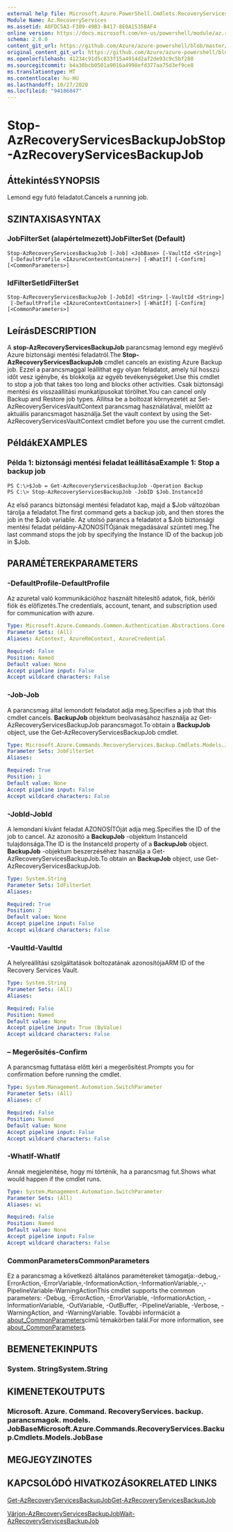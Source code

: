```yaml
---
external help file: Microsoft.Azure.PowerShell.Cmdlets.RecoveryServices.Backup.dll-Help.xml
Module Name: Az.RecoveryServices
ms.assetid: A8FDC5A3-F309-49B3-B417-8E0A1535BAF4
online version: https://docs.microsoft.com/en-us/powershell/module/az.recoveryservices/stop-azrecoveryservicesbackupjob
schema: 2.0.0
content_git_url: https://github.com/Azure/azure-powershell/blob/master/src/RecoveryServices/RecoveryServices/help/Stop-AzRecoveryServicesBackupJob.md
original_content_git_url: https://github.com/Azure/azure-powershell/blob/master/src/RecoveryServices/RecoveryServices/help/Stop-AzRecoveryServicesBackupJob.md
ms.openlocfilehash: 41234c91d5c833f15a4914d2af2de93c9c5bf288
ms.sourcegitcommit: b4a38bcb0501a9016a4998efd377aa75d3ef9ce8
ms.translationtype: MT
ms.contentlocale: hu-HU
ms.lasthandoff: 10/27/2020
ms.locfileid: "94186847"
---
```

# <span data-ttu-id="99c07-101">Stop-AzRecoveryServicesBackupJob</span><span class="sxs-lookup"><span data-stu-id="99c07-101">Stop-AzRecoveryServicesBackupJob</span></span>

## <span data-ttu-id="99c07-102">Áttekintés</span><span class="sxs-lookup"><span data-stu-id="99c07-102">SYNOPSIS</span></span>
<span data-ttu-id="99c07-103">Lemond egy futó feladatot.</span><span class="sxs-lookup"><span data-stu-id="99c07-103">Cancels a running job.</span></span>

## <span data-ttu-id="99c07-104">SZINTAXISA</span><span class="sxs-lookup"><span data-stu-id="99c07-104">SYNTAX</span></span>

### <span data-ttu-id="99c07-105">JobFilterSet (alapértelmezett)</span><span class="sxs-lookup"><span data-stu-id="99c07-105">JobFilterSet (Default)</span></span>
```
Stop-AzRecoveryServicesBackupJob [-Job] <JobBase> [-VaultId <String>]
 [-DefaultProfile <IAzureContextContainer>] [-WhatIf] [-Confirm] [<CommonParameters>]
```

### <span data-ttu-id="99c07-106">IdFilterSet</span><span class="sxs-lookup"><span data-stu-id="99c07-106">IdFilterSet</span></span>
```
Stop-AzRecoveryServicesBackupJob [-JobId] <String> [-VaultId <String>]
 [-DefaultProfile <IAzureContextContainer>] [-WhatIf] [-Confirm] [<CommonParameters>]
```

## <span data-ttu-id="99c07-107">Leírás</span><span class="sxs-lookup"><span data-stu-id="99c07-107">DESCRIPTION</span></span>
<span data-ttu-id="99c07-108">A **stop-AzRecoveryServicesBackupJob** parancsmag lemond egy meglévő Azure biztonsági mentési feladatról.</span><span class="sxs-lookup"><span data-stu-id="99c07-108">The **Stop-AzRecoveryServicesBackupJob** cmdlet cancels an existing Azure Backup job.</span></span>
<span data-ttu-id="99c07-109">Ezzel a parancsmaggal leállíthat egy olyan feladatot, amely túl hosszú időt vesz igénybe, és blokkolja az egyéb tevékenységeket.</span><span class="sxs-lookup"><span data-stu-id="99c07-109">Use this cmdlet to stop a job that takes too long and blocks other activities.</span></span>
<span data-ttu-id="99c07-110">Csak biztonsági mentési és visszaállítási munkatípusokat törölhet.</span><span class="sxs-lookup"><span data-stu-id="99c07-110">You can cancel only Backup and Restore job types.</span></span>
<span data-ttu-id="99c07-111">Állítsa be a boltozat környezetét az Set-AzRecoveryServicesVaultContext parancsmag használatával, mielőtt az aktuális parancsmagot használja.</span><span class="sxs-lookup"><span data-stu-id="99c07-111">Set the vault context by using the Set-AzRecoveryServicesVaultContext cmdlet before you use the current cmdlet.</span></span>

## <span data-ttu-id="99c07-112">Példák</span><span class="sxs-lookup"><span data-stu-id="99c07-112">EXAMPLES</span></span>

### <span data-ttu-id="99c07-113">Példa 1: biztonsági mentési feladat leállítása</span><span class="sxs-lookup"><span data-stu-id="99c07-113">Example 1: Stop a backup job</span></span>
```
PS C:\>$Job = Get-AzRecoveryServicesBackupJob -Operation Backup
PS C:\> Stop-AzRecoveryServicesBackupJob -JobID $Job.InstanceId
```

<span data-ttu-id="99c07-114">Az első parancs biztonsági mentési feladatot kap, majd a $Job változóban tárolja a feladatot.</span><span class="sxs-lookup"><span data-stu-id="99c07-114">The first command gets a backup job, and then stores the job in the $Job variable.</span></span>
<span data-ttu-id="99c07-115">Az utolsó parancs a feladatot a $Job biztonsági mentési feladat példány-AZONOSÍTÓjának megadásával szünteti meg.</span><span class="sxs-lookup"><span data-stu-id="99c07-115">The last command stops the job by specifying the Instance ID of the backup job in $Job.</span></span>

## <span data-ttu-id="99c07-116">PARAMÉTEREK</span><span class="sxs-lookup"><span data-stu-id="99c07-116">PARAMETERS</span></span>

### <span data-ttu-id="99c07-117">-DefaultProfile</span><span class="sxs-lookup"><span data-stu-id="99c07-117">-DefaultProfile</span></span>
<span data-ttu-id="99c07-118">Az azuretal való kommunikációhoz használt hitelesítő adatok, fiók, bérlői fiók és előfizetés.</span><span class="sxs-lookup"><span data-stu-id="99c07-118">The credentials, account, tenant, and subscription used for communication with azure.</span></span>

```yaml
Type: Microsoft.Azure.Commands.Common.Authentication.Abstractions.Core.IAzureContextContainer
Parameter Sets: (All)
Aliases: AzContext, AzureRmContext, AzureCredential

Required: False
Position: Named
Default value: None
Accept pipeline input: False
Accept wildcard characters: False
```

### <span data-ttu-id="99c07-119">-Job</span><span class="sxs-lookup"><span data-stu-id="99c07-119">-Job</span></span>
<span data-ttu-id="99c07-120">A parancsmag által lemondott feladatot adja meg.</span><span class="sxs-lookup"><span data-stu-id="99c07-120">Specifies a job that this cmdlet cancels.</span></span>
<span data-ttu-id="99c07-121">**BackupJob** objektum beolvasásához használja az Get-AzRecoveryServicesBackupJob parancsmagot.</span><span class="sxs-lookup"><span data-stu-id="99c07-121">To obtain a **BackupJob** object, use the Get-AzRecoveryServicesBackupJob cmdlet.</span></span>

```yaml
Type: Microsoft.Azure.Commands.RecoveryServices.Backup.Cmdlets.Models.JobBase
Parameter Sets: JobFilterSet
Aliases:

Required: True
Position: 1
Default value: None
Accept pipeline input: False
Accept wildcard characters: False
```

### <span data-ttu-id="99c07-122">-JobId</span><span class="sxs-lookup"><span data-stu-id="99c07-122">-JobId</span></span>
<span data-ttu-id="99c07-123">A lemondani kívánt feladat AZONOSÍTÓját adja meg.</span><span class="sxs-lookup"><span data-stu-id="99c07-123">Specifies the ID of the job to cancel.</span></span>
<span data-ttu-id="99c07-124">Az azonosító a **BackupJob** -objektum InstanceId tulajdonsága.</span><span class="sxs-lookup"><span data-stu-id="99c07-124">The ID is the InstanceId property of a **BackupJob** object.</span></span>
<span data-ttu-id="99c07-125">**BackupJob** -objektum beszerzéséhez használja a Get-AzRecoveryServicesBackupJob.</span><span class="sxs-lookup"><span data-stu-id="99c07-125">To obtain an **BackupJob** object, use Get-AzRecoveryServicesBackupJob.</span></span>

```yaml
Type: System.String
Parameter Sets: IdFilterSet
Aliases:

Required: True
Position: 2
Default value: None
Accept pipeline input: False
Accept wildcard characters: False
```

### <span data-ttu-id="99c07-126">-VaultId</span><span class="sxs-lookup"><span data-stu-id="99c07-126">-VaultId</span></span>
<span data-ttu-id="99c07-127">A helyreállítási szolgáltatások boltozatának azonosítója</span><span class="sxs-lookup"><span data-stu-id="99c07-127">ARM ID of the Recovery Services Vault.</span></span>

```yaml
Type: System.String
Parameter Sets: (All)
Aliases:

Required: False
Position: Named
Default value: None
Accept pipeline input: True (ByValue)
Accept wildcard characters: False
```

### <span data-ttu-id="99c07-128">– Megerősítés</span><span class="sxs-lookup"><span data-stu-id="99c07-128">-Confirm</span></span>
<span data-ttu-id="99c07-129">A parancsmag futtatása előtt kéri a megerősítést.</span><span class="sxs-lookup"><span data-stu-id="99c07-129">Prompts you for confirmation before running the cmdlet.</span></span>

```yaml
Type: System.Management.Automation.SwitchParameter
Parameter Sets: (All)
Aliases: cf

Required: False
Position: Named
Default value: None
Accept pipeline input: False
Accept wildcard characters: False
```

### <span data-ttu-id="99c07-130">-WhatIf</span><span class="sxs-lookup"><span data-stu-id="99c07-130">-WhatIf</span></span>
<span data-ttu-id="99c07-131">Annak megjelenítése, hogy mi történik, ha a parancsmag fut.</span><span class="sxs-lookup"><span data-stu-id="99c07-131">Shows what would happen if the cmdlet runs.</span></span>

```yaml
Type: System.Management.Automation.SwitchParameter
Parameter Sets: (All)
Aliases: wi

Required: False
Position: Named
Default value: None
Accept pipeline input: False
Accept wildcard characters: False
```

### <span data-ttu-id="99c07-132">CommonParameters</span><span class="sxs-lookup"><span data-stu-id="99c07-132">CommonParameters</span></span>
<span data-ttu-id="99c07-133">Ez a parancsmag a következő általános paramétereket támogatja:-debug,-ErrorAction,-ErrorVariable,-InformationAction,-InformationVariable,-,-PipelineVariable-WarningAction</span><span class="sxs-lookup"><span data-stu-id="99c07-133">This cmdlet supports the common parameters: -Debug, -ErrorAction, -ErrorVariable, -InformationAction, -InformationVariable, -OutVariable, -OutBuffer, -PipelineVariable, -Verbose, -WarningAction, and -WarningVariable.</span></span> <span data-ttu-id="99c07-134">További információt a [about_CommonParameters](http://go.microsoft.com/fwlink/?LinkID=113216)című témakörben talál.</span><span class="sxs-lookup"><span data-stu-id="99c07-134">For more information, see [about_CommonParameters](http://go.microsoft.com/fwlink/?LinkID=113216).</span></span>

## <span data-ttu-id="99c07-135">BEMENETEK</span><span class="sxs-lookup"><span data-stu-id="99c07-135">INPUTS</span></span>

### <span data-ttu-id="99c07-136">System. String</span><span class="sxs-lookup"><span data-stu-id="99c07-136">System.String</span></span>

## <span data-ttu-id="99c07-137">KIMENETEK</span><span class="sxs-lookup"><span data-stu-id="99c07-137">OUTPUTS</span></span>

### <span data-ttu-id="99c07-138">Microsoft. Azure. Command. RecoveryServices. backup. parancsmagok. models. JobBase</span><span class="sxs-lookup"><span data-stu-id="99c07-138">Microsoft.Azure.Commands.RecoveryServices.Backup.Cmdlets.Models.JobBase</span></span>

## <span data-ttu-id="99c07-139">MEGJEGYZI</span><span class="sxs-lookup"><span data-stu-id="99c07-139">NOTES</span></span>

## <span data-ttu-id="99c07-140">KAPCSOLÓDÓ HIVATKOZÁSOK</span><span class="sxs-lookup"><span data-stu-id="99c07-140">RELATED LINKS</span></span>

[<span data-ttu-id="99c07-141">Get-AzRecoveryServicesBackupJob</span><span class="sxs-lookup"><span data-stu-id="99c07-141">Get-AzRecoveryServicesBackupJob</span></span>](./Get-AzRecoveryServicesBackupJob.md)

[<span data-ttu-id="99c07-142">Várjon-AzRecoveryServicesBackupJob</span><span class="sxs-lookup"><span data-stu-id="99c07-142">Wait-AzRecoveryServicesBackupJob</span></span>](./Wait-AzRecoveryServicesBackupJob.md)


